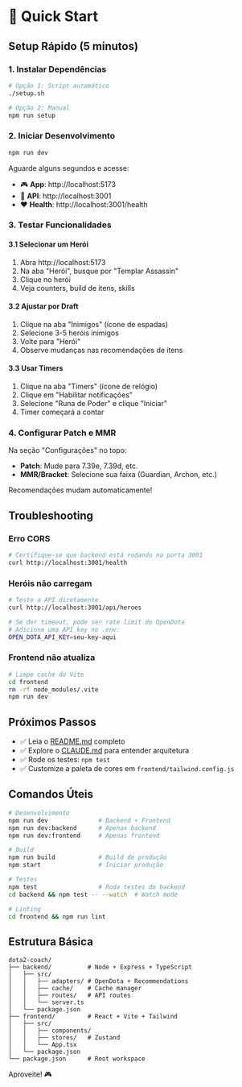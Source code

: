 # 🚀 Quick Start

## Setup Rápido (5 minutos)

### 1. Instalar Dependências

```bash
# Opção 1: Script automático
./setup.sh

# Opção 2: Manual
npm run setup
```

### 2. Iniciar Desenvolvimento

```bash
npm run dev
```

Aguarde alguns segundos e acesse:
- 🎮 **App**: http://localhost:5173
- 🔧 **API**: http://localhost:3001
- ❤️ **Health**: http://localhost:3001/health

### 3. Testar Funcionalidades

#### 3.1 Selecionar um Herói
1. Abra http://localhost:5173
2. Na aba "Herói", busque por "Templar Assassin"
3. Clique no herói
4. Veja counters, build de itens, skills

#### 3.2 Ajustar por Draft
1. Clique na aba "Inimigos" (ícone de espadas)
2. Selecione 3-5 heróis inimigos
3. Volte para "Herói"
4. Observe mudanças nas recomendações de itens

#### 3.3 Usar Timers
1. Clique na aba "Timers" (ícone de relógio)
2. Clique em "Habilitar notificações"
3. Selecione "Runa de Poder" e clique "Iniciar"
4. Timer começará a contar

### 4. Configurar Patch e MMR

Na seção "Configurações" no topo:
- **Patch**: Mude para 7.39e, 7.39d, etc.
- **MMR/Bracket**: Selecione sua faixa (Guardian, Archon, etc.)

Recomendações mudam automaticamente!

## Troubleshooting

### Erro CORS
```bash
# Certifique-se que backend está rodando na porta 3001
curl http://localhost:3001/health
```

### Heróis não carregam
```bash
# Teste a API diretamente
curl http://localhost:3001/api/heroes

# Se der timeout, pode ser rate limit do OpenDota
# Adicione uma API key no .env:
OPEN_DOTA_API_KEY=seu-key-aqui
```

### Frontend não atualiza
```bash
# Limpe cache do Vite
cd frontend
rm -rf node_modules/.vite
npm run dev
```

## Próximos Passos

- ✅ Leia o [README.md](./README.md) completo
- ✅ Explore o [CLAUDE.md](./CLAUDE.md) para entender arquitetura
- ✅ Rode os testes: `npm test`
- ✅ Customize a paleta de cores em `frontend/tailwind.config.js`

## Comandos Úteis

```bash
# Desenvolvimento
npm run dev              # Backend + Frontend
npm run dev:backend      # Apenas backend
npm run dev:frontend     # Apenas frontend

# Build
npm run build            # Build de produção
npm start                # Iniciar produção

# Testes
npm test                 # Roda testes do backend
cd backend && npm test -- --watch  # Watch mode

# Linting
cd frontend && npm run lint
```

## Estrutura Básica

```
dota2-coach/
├── backend/          # Node + Express + TypeScript
│   ├── src/
│   │   ├── adapters/ # OpenDota + Recommendations
│   │   ├── cache/    # Cache manager
│   │   ├── routes/   # API routes
│   │   └── server.ts
│   └── package.json
├── frontend/         # React + Vite + Tailwind
│   ├── src/
│   │   ├── components/
│   │   ├── stores/   # Zustand
│   │   └── App.tsx
│   └── package.json
└── package.json      # Root workspace
```

Aproveite! 🎮
